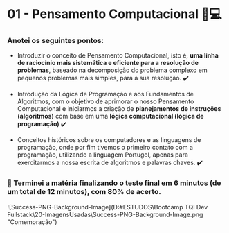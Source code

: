 # 01 - Pensamento Computacional :thinking::computer:

### Anotei os seguintes pontos: 

* Introduzir o conceito de Pensamento Computacional, isto é, **uma linha de raciocínio mais sistemática e eficiente para a resolução de problemas**, baseado na decomposição do problema complexo em pequenos problemas mais simples, para a sua resolução. :heavy_check_mark:

* Introdução da Lógica de Programação e aos Fundamentos de Algoritmos, com o objetivo de aprimorar o nosso Pensamento Computacional e iniciarmos a criação de **planejamentos de instruções (algoritmos)** com base em uma **lógica computacional (lógica de programação)** :heavy_check_mark:

* Conceitos históricos sobre os computadores e as linguagens de programação, onde por fim tivemos o primeiro contato com a programação, utilizando a linguagem Portugol, apenas para exercitarmos a nossa escrita de algoritmos e palavras chaves. :heavy_check_mark:

  

### :space_invader: Terminei a matéria finalizando o teste final em 6 minutos (de um total de 12 minutos), com 80% de acerto.



![Success-PNG-Background-Image](D:\#ESTUDOS\Bootcamp TQI Dev Fullstack\20-ImagensUsadas\Success-PNG-Background-Image.png "Comemoração")



